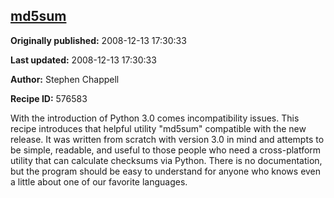 ## [md5sum](https://code.activestate.com/recipes/576583-md5sum)

**Originally published:** 2008-12-13 17:30:33

**Last updated:** 2008-12-13 17:30:33

**Author:** Stephen Chappell

**Recipe ID:** 576583

With the introduction of Python 3.0 comes incompatibility issues. This recipe introduces that helpful utility "md5sum" compatible with the new release. It was written from scratch with version 3.0 in mind and attempts to be simple, readable, and useful to those people who need a cross-platform utility that can calculate checksums via Python. There is no documentation, but the program should be easy to understand for anyone who knows even a little about one of our favorite languages.
